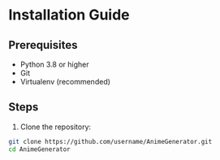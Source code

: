 # Installation Guide

## Prerequisites
- Python 3.8 or higher
- Git
- Virtualenv (recommended)

## Steps
1. Clone the repository:
```bash
git clone https://github.com/username/AnimeGenerator.git
cd AnimeGenerator
